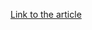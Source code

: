 [Link to the article](https://unit42.paloaltonetworks.com/lucifer-new-cryptojacking-and-ddos-hybrid-malware/)
